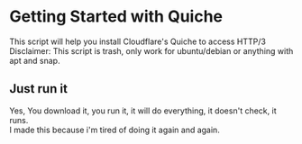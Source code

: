 # Getting Started with Quiche
This script will help you install Cloudflare's Quiche to access HTTP/3   
Disclaimer: This script is trash, only work for ubuntu/debian or anything with apt and snap.   

## Just run it
Yes, You download it, you run it, it will do everything, it doesn't check, it runs.   
I made this because i'm tired of doing it again and again.   
